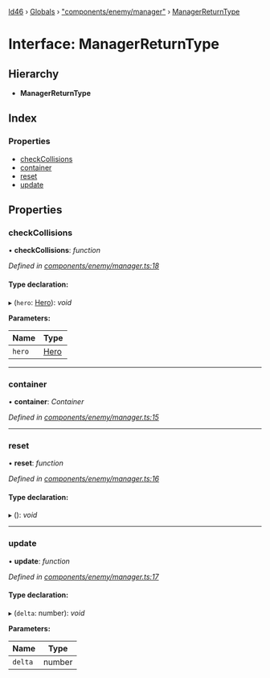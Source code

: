 [ld46](../README.md) › [Globals](../globals.md) › ["components/enemy/manager"](../modules/_components_enemy_manager_.md) › [ManagerReturnType](_components_enemy_manager_.managerreturntype.md)

# Interface: ManagerReturnType

## Hierarchy

* **ManagerReturnType**

## Index

### Properties

* [checkCollisions](_components_enemy_manager_.managerreturntype.md#checkcollisions)
* [container](_components_enemy_manager_.managerreturntype.md#container)
* [reset](_components_enemy_manager_.managerreturntype.md#reset)
* [update](_components_enemy_manager_.managerreturntype.md#update)

## Properties

###  checkCollisions

• **checkCollisions**: *function*

*Defined in [components/enemy/manager.ts:18](https://github.com/jrod-disco/ld46-keepalive/blob/5db6013/src/components/enemy/manager.ts#L18)*

#### Type declaration:

▸ (`hero`: [Hero](_components_hero_index_.hero.md)): *void*

**Parameters:**

Name | Type |
------ | ------ |
`hero` | [Hero](_components_hero_index_.hero.md) |

___

###  container

• **container**: *Container*

*Defined in [components/enemy/manager.ts:15](https://github.com/jrod-disco/ld46-keepalive/blob/5db6013/src/components/enemy/manager.ts#L15)*

___

###  reset

• **reset**: *function*

*Defined in [components/enemy/manager.ts:16](https://github.com/jrod-disco/ld46-keepalive/blob/5db6013/src/components/enemy/manager.ts#L16)*

#### Type declaration:

▸ (): *void*

___

###  update

• **update**: *function*

*Defined in [components/enemy/manager.ts:17](https://github.com/jrod-disco/ld46-keepalive/blob/5db6013/src/components/enemy/manager.ts#L17)*

#### Type declaration:

▸ (`delta`: number): *void*

**Parameters:**

Name | Type |
------ | ------ |
`delta` | number |
